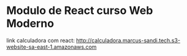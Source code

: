 # Modulo de React curso Web Moderno
link calculadora com react: http://calculadora.marcus-sandi.tech.s3-website-sa-east-1.amazonaws.com
